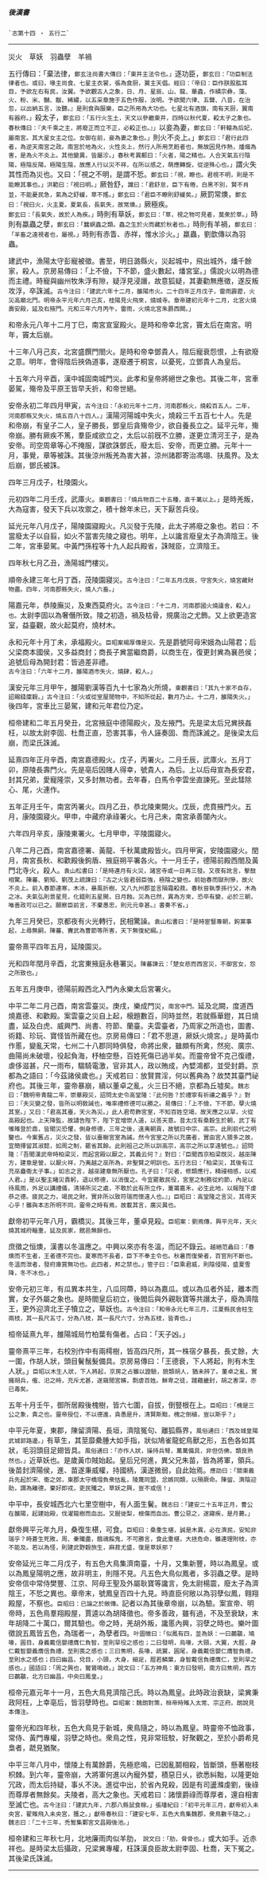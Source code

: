 

##### 後漢書
	`志第十四 ‧ 五行二`

* * *

災火　草妖　羽蟲孽　羊禍

五行傳曰：「棄法律，`鄭玄注尚書大傳曰：「東井主法令也。」`逐功臣，`鄭玄曰：「功臣制法律者也。或曰，喙主尚食、七星主衣裳，張為食厨，翼主天倡。經曰：『帝曰：臣作朕股肱耳目，予欲左右有民，汝翼。予欲觀古人之象，日、月、星辰、山、龍、華蟲，作繢宗彝，藻、火、粉、米、黼、黻、絺繡，以五采章施于五色作服，汝明。予欲聞六律、五聲、八音，在治忽，以出納五言，汝聽。』是則食與服樂，臣之所用為大功也。七星北有酒旗，南有天厨，翼南有器府。」`殺太子，`鄭玄曰：「五行火生土，天文以參繼東井，四時以秋代夏，殺太子之象也。春秋傳曰：『夫千乘之主，將廢正而立不正，必殺正也。』」`以妾為妻，`鄭玄曰：「軒轅為后妃，屬南宮。其大星女主之位。女御在前，妾為妻之象也。」`則火不炎上。」`鄭玄曰：「君行此四者，為逆天南宮之政。南宮於地為火，火性炎上，然行人所用烹餁者也，無故因見作熱，燔熾為害，是為火不炎上。其他變異，皆屬沴。」春秋考異郵曰：「火者，陽之精也。人合天氣五行陰陽，極陰反陽，極陽生陰，故應人行以災不祥，在所以感之，萌應轉旋，從逆殊心也。」`謂火失其性而為災也。又曰：「視之不明，是謂不悊。`鄭玄曰：「視，瞭也。君視不明，則是不能瞭其事也。」洪範曰：「視曰明。」`厥咎舒，`讖曰：「君舒怠，臣下有倦，白黑不別，賢不肖並，不能憂民急，氣為之舒緩，草不搖。」鄭玄曰：「君臣不瞭則舒緩矣。」`厥罰常燠，`鄭玄曰：「視曰火，火主夏。夏氣長，長氣失，故常燠。」`厥極疾。`鄭玄曰：「長氣失，故於人為疾。」`時則有草妖，`鄭玄曰：「草，視之物可見者，莫衆於草。」`時則有蠃蟲之孽，`鄭玄曰：「蠶螟蟲之類。蟲之生於火而藏於秋者也。」`時則有羊禍，`鄭玄曰：「羊畜之遠視者也，屬視。」`時則有赤眚、赤祥，惟水沴火。」蠃蟲，劉歆傳以為羽蟲。

建武中，漁陽太守彭寵被徵。書至，明日潞縣火，災起城中，飛出城外，燔千餘家，殺人。京房易傳曰：「上不儉，下不節，盛火數起，燔宮室。」儒說火以明為德而主禮。時寵與幽州牧朱浮有隙，疑浮見浸譖，故意狐疑，其妻勸無應徵，遂反叛攻浮，卒誅滅。`古今注曰：「建武六年十二月，雒陽市火。二十四年正月戊子，雷雨霹靂，火災高廟北門。明帝永平元年六月己亥，桂陽見火飛來，燒城寺。章帝建初元年十二月，北宮火燒壽安殿，延及右掖門。元和三年六月丙午，雷雨，火燒北宮朱爵西闕。」`

和帝永元八年十二月丁巳，南宮宣室殿火。是時和帝幸北宮，竇太后在南宮。明年，竇太后崩。

十三年八月己亥，北宮盛饌門閤火。是時和帝幸鄧貴人，陰后寵衰怨恨，上有欲廢之意。明年，會得陰后挾偽道事，遂廢遷于桐宮，以憂死，立鄧貴人為皇后。

十五年六月辛酉，漢中城固南城門災。此孝和皇帝將絕世之象也。其後二年，宮車晏駕，殤帝及平原王皆早夭折，和帝世絕。

安帝永初二年四月甲寅，`古今注曰：「永初元年十二月，河南郡縣火，燒殺百五人。二年，河南郡縣又失火，燒五百八十四人。」`漢陽河陽城中失火，燒殺三千五百七十人。先是和帝崩，有皇子二人，皇子勝長，鄧皇后貪殤帝少，欲自養長立之。延平元年，殤帝崩。勝有厥疾不篤，羣臣咸欲立之，太后以前旣不立勝，遂更立清河王子，是為安帝。司空周章等心不掩服，謀欲誅鄧氏，廢太后、安帝，而更立勝。元年十一月，事覺，章等被誅。其後涼州叛羌為害大甚，涼州諸郡寄治馮翊、扶風界。及太后崩，鄧氏被誅。

四年三月戊子，杜陵園火。

元初四年二月壬戌，武庫火。`東觀書曰：「燒兵物百二十五種，直千萬以上。」`是時羌叛，大為寇害，發天下兵以攻禦之，積十餘年未已，天下厭苦兵役。

延光元年八月戊子，陽陵園寢殿火。凡災發于先陵，此太子將廢之象也。若曰：不當廢太子以自翦，如火不當害先陵之寢也。明年，上以讒言廢皇太子為濟陰王。後二年，宮車晏駕。中黃門孫程等十九人起兵殿省，誅賊臣，立濟陰王。

四年秋七月乙丑，漁陽城門樓災。

順帝永建三年七月丁酉，茂陵園寢災。`古今注曰：「二年五月戊辰，守宮失火，燒宮藏財物盡。四年，河南郡縣失火，燒人六畜。」`

陽嘉元年，恭陵廡災，及東西莫府火。`古今注曰：「十二月，河南郡國火燒廬舍，殺人」也。`太尉李固以為奢僭所致。陵之初造，禍及枯骨，規廣治之尤飾。又上欲更造宮室，益臺觀，故火起莫府，燒材木。

永和元年十月丁未，承福殿火。`臣昭案楊厚傳是災。`先是爵號阿母宋娥為山陽君；后父梁商本國侯，又多益商封；商長子兾當繼商爵，以商生在，復更封兾為襄邑侯；追號后母為開封君：皆過差非禮。`古今注曰：「六年十二月，雒陽酒市失火，燒肆，殺人。」`

漢安元年三月甲午，雒陽劉漢等百九十七家為火所燒，`東觀書曰：「其九十家不自存，詔賜錢廩穀。」古今注曰：「火或從室屋閒物中，不知所從起，數月乃止。十二月，雒陽失火。」`後四年，宮車比三晏駕，建和元年君位乃定。

桓帝建和二年五月癸丑，北宮掖庭中德陽殿火，及左掖門。先是梁太后兄兾挾姦枉，以故太尉李固、杜喬正直，恐害其事，令人誣奏固、喬而誅滅之。是後梁太后崩，而梁氏誅滅。

延熹四年正月辛酉，南宮嘉德殿火。戊子，丙署火。二月壬辰，武庫火。五月丁卯，原陵長壽門火。先是亳后因賤人得幸，號貴人，為后。上以后母宣為長安君，封其兄弟，愛寵隆崇，又多封無功者。去年春，白馬令李雲坐直諫死。至此彗除心、尾，火連作。

五年正月壬午，南宮丙署火。四月乙丑，恭北陵東闕火。戊辰，虎賁掖門火。五月，康陵園寢火。甲申，中藏府承祿署火。七月己未，南宮承善闥內火。

六年四月辛亥，康陵東署火。七月甲申，平陵園寢火。

八年二月己酉，南宮嘉德署、黃龍、千秋萬歲殿皆火。四月甲寅，安陵園寢火。閏月，南宮長秋、和歡殿後鉤盾、掖庭朔平署各火。十一月壬子，德陽前殿西閤及黃門北寺火，殺人。`袁山松書曰：「是時連月有火災，諸宮寺或一日再三發。又夜有訛言，擊鼓相驚。陳蕃、劉矩、劉茂上疏諫曰：『古之火皆君弱臣強，極陰之變也。前始春而獄刑慘，故火不炎上。前入春節連寒，木冰，暴風折樹，又八九州郡並言隕霜殺菽。春秋晉執季孫行父，木為之冰。夫氣弘則景星見，化錯則五星開，日月蝕。災為已然，異為方來，恐卒有變，必於三朝，唯善政可以已之。願察臣前言，不棄愚忠，則元元幸甚。』書奏不省。」`

九年三月癸巳，京都夜有火光轉行，民相驚譟。`袁山松書曰：「是時宦豎專朝，鉤黨事起，上尋無嗣，陳蕃、竇武為曹節等所害，天下無復紀綱。」`

靈帝熹平四年五月，延陵園災。

光和四年閏月辛酉，北宮東掖庭永巷署災。`陳蕃諫云：「楚女悲而西宮災，不御宮女，怨之所致也。」`

五年五月庚申，德陽前殿西北入門內永樂太后宮署火。

中平二年二月己酉，南宮雲臺災。庚戌，樂成門災，`南宮中門。`延及北闕，度道西燒嘉德、和歡殿。案雲臺之災自上起，榱題數百，同時並然，若就縣華鐙，其日燒盡，延及白虎、威興門、尚書、符節、蘭臺。夫雲臺者，乃周家之所造也，圖書、術籍、珍玩、寶怪皆所藏在也。京房易傳曰：「君不思道，厥妖火燒宮。」是時黃巾作慝，變亂天常，七州二十八郡同時俱發，命將出衆，雖頗有所禽，然宛、廣宗、曲陽尚未破壞，役起負海，杼柚空懸，百姓死傷已過半矣。而靈帝曾不克己復禮，虐侈滋甚，尺一雨布，騶騎電激，官非其人，政以賄成，內嬖鴻都，並受封爵。京都為之語曰：「今茲諸侯歲也。」天戒若曰：放賢賞淫，何以舊典為？故焚其臺門祕府也。其後三年，靈帝暴崩，續以董卓之亂，火三日不絕，京都為丘墟矣。`魏志曰：「魏明帝青龍二年，崇華殿災，詔問太史令高堂隆：『此何咎？於禮寧有祈禳之義乎？』對曰：『夫災變之發，皆所以明敎誡也，唯率禮修德可以勝之。易傳曰：「上不儉，下不節，孽火燒其室。」又曰：「君高其臺，天火為災。」此人君苟飾宮室，不知百姓空竭，故天應之以旱，火從高殿起也。上天降監，故譴告陛下，陛下宜增崇人道，以荅天意。昔太戊有桑穀生於朝，武丁有雊雉登於鼎，皆聞災恐懼，側身修德，三年之後，遠夷朝貢，故號曰中宗、高宗。此則前代之明鑒也。今案舊占，災火之發，皆以臺榭宮室為誡。然今宮室之所以充廣者，實由宮人猥多之故，宜簡擇留其淑懿，如周之制，罷省其餘。此則祖己之所以訓高宗，高宗之所以享遠號也。』詔問隆：『吾聞漢武帝時柏梁災，而起宮殿以厭之，其義云何？』對曰：『臣聞西京柏梁旣災，越巫陳方，建章是營，以厭火祥，乃夷越之巫所為，非聖賢之明訓也。五行志曰：「柏梁災，其後有江充巫蠱衞太子事。」如志之言，越巫建章無所厭也。孔子曰：「災者，修類應行，精祲相感，以戒人君。」是以聖主睹災責躬，退以修德，以消復之。今宜罷散民役，宮室之制務從約節，內足以待風雨，外足以講禮儀，清掃所災之處，不敢於此有所立作，萐莆嘉禾，必生此地，以報陛下虔恭之德。疲民之力，竭民之財，實非所以致符瑞而懷遠人也。』」臣昭曰：高堂隆之言災，其得天心乎！雖與本志所明不同，靈帝之時有焉，故載其言，廣災異也。`

獻帝初平元年八月，霸橋災。其後三年，董卓見殺。`臣昭案：劉焉傳，興平元年，天火燒其城府輜重，延及民家，館邑無餘也。`

庶徵之恒燠，漢書以冬溫應之。中興以來亦有冬溫，而記不錄云。`越絕范蠡曰：「春燠而不生者，王者德不完也。夏寒而不長者，臣下不奉主令也。秋暑而復榮者，百官刑不斷也。冬溫而泄者，發府庫賞無功也。此四者，邦之禁也。」管子曰：「臣乘君威，則陰侵陽，盛夏雪降，冬不冰也。」`

安帝元初三年，有瓜異本共生，八瓜同蔕，時以為嘉瓜。或以為瓜者外延，離本而實，女子外屬之象也。是時閻皇后初立，後閻后與外親耿寶等共譖太子，廢為濟陰王，更外迎濟北王子犢立之，草妖也。`古今注曰：「和帝永元七年三月，江夏縣民舍柱生兩枝，其一長尺五寸，分為八枝，其一長尺六寸，分為五枝，皆青也。」`

桓帝延熹九年，雒陽城局竹柏葉有傷者。占曰：「天子凶。」

靈帝熹平三年，右校別作中有兩樗樹，皆高四尺所，其一株宿夕暴長，長丈餘，大一圍，作胡人狀，頭目鬢鬚髮備具。京房易傳曰：「王德衰，下人將起，則有木生人狀。」`臣昭以木生人狀，下人將起，京房之占雖以證驗，貌類胡人，猶未辨了。董卓之亂，實擁胡兵，傕、汜之時，充斥尤甚，遂窺閒宮嬪，剽虐百姓。鮮卑之徒，踐藉畿封，胡之害深，亦已毒矣。`

五年十月壬午，御所居殿後槐樹，皆六七圍，自拔，倒豎根在上。`臣昭曰：「槐是三公之象，貴之也。靈帝授位，不以德進，貪愚是升，清賢斯黜，槐之倒植，豈以斯乎？」`

中平元年夏，東郡，陳留濟陽、長垣，濟陰冤句、離狐縣界，`風俗通曰：「西及城皇陽武城郭路邊。」`有草生，其莖靡纍腫大如手指，狀似鳩雀龍蛇鳥獸之形，五色各如其狀，毛羽頭目足翅皆具。`風俗通曰：「亦作人狀，操持兵弩，萬萬備具，非但仿佛，類良熟然也。」`近草妖也。是歲黃巾賊始起。皇后兄何進，異父兄朱苗，皆為將軍，領兵。後苗封濟陽侯，進、苗遂秉威權，持國柄，漢遂微弱，自此始焉。`應劭曰：「關東義兵先起於宋、衞之郊，東郡太守橋瑁負衆怙亂，陵蔑同盟，忿嫉同類，以殞厥命。陳留、濟陰迎助，謂為離德，棄好即戎，吏民殲之。草妖之興，豈不或信！」`

中平中，長安城西北六七里空樹中，有人面生鬢。`魏志曰：「建安二十五年正月，曹公在雒陽，起建始殿，伐濯龍樹而血出。又掘徙梨，根傷而血出。曹公惡之，遂寢疾，是月薨。」`

獻帝興平元年九月，桑復生椹，可食。`臣昭曰：桑重生椹，誠是木異，必在濟民，安知非瑞乎？時蒼生死敗，周、秦殲盡，餓魂餒鬼，不可勝言，食此重椹，大拯危命，雖連理附枝，亦不能及。若以為怪，則建武野穀旅生，麻菽尤盛，復是草妖邪？`

安帝延光三年二月戊子，有五色大鳥集濟南臺，十月，又集新豐，時以為鳳皇。或以為鳳皇陽明之應，故非明主，則隱不見。凡五色大鳥似鳳者，多羽蟲之孽。是時安帝信中常侍樊豐、江京、阿母王聖及外屬耿寶等讒言，免太尉楊震，廢太子為濟陰王，不悊之異也。章帝末，號鳳皇百四十九見。時直臣何敞以為羽孽似鳳，翱翔殿屋，不察也。`臣昭曰：已論之於敞傳。`記者以為其後章帝崩，以為驗。案宣帝、明帝時，五色鳥羣翔殿屋，賈逵以為胡降徵也。帝多善政，雖有過，不及至衰缺，末年胡降二十萬口，爾其驗也。帝之時，羌胡外叛，讒慝內興，羽孽之時也。樂叶圖徵說五鳳皆五色，為瑞者一，為孽者四。`叶圖徵曰：「似鳳有四，並為妖：一曰鷫鸘，鳩喙，圓目，身義戴信嬰禮膺仁負智，至則旱役之感也；二曰發明，烏喙，大頸，大翼，大脛，身仁戴智嬰義膺信負禮，至則喪之感也；三曰焦明，長喙，疏翼，圓尾，身義戴信嬰仁膺智負禮，至則水之感也；四曰幽昌，兌目，小頭，大身，細足，脛若鱗葉，身智戴信負禮膺仁，至則旱之感也。」國語曰：「周之興也，鸑鷟鳴岐。」說文曰：「五方神鳥：東方曰發明，南方曰焦明，西方曰鷫鸘，北方曰幽昌，中央曰鳳皇。」`

桓帝元嘉元年十一月，五色大鳥見濟陰己氏。時以為鳳皇。此時政治衰缺，梁兾秉政阿枉，上幸亳后，皆羽孽時也。`臣昭案：魏朗對策，桓帝時雉入太常、宗正府。朗說見本傳注。`

靈帝光和四年秋，五色大鳥見于新城，衆鳥隨之，時以為鳳皇。時靈帝不恤政事，常侍、黃門專權，羽孽之時也。衆鳥之性，見非常班駮，好聚觀之，至於小爵希見梟者，虣見猶聚。

中平三年八月中，懷陵上有萬餘爵，先極悲鳴，已因亂鬬相殺，皆斷頭，懸著樹枝枳棘。到六年，靈帝崩，大將軍何進以內寵外嬖，積惡日乆，欲悉糾黜，以隆更始冗政，而太后持疑，事乆不決。進從中出，於省內見殺，因是有司盪滌虔劉，後祿而尊厚者無餘矣。夫陵者，高大之象也。天戒若曰：諸懷爵祿而尊厚者，還自相害至滅亡也。`古今注曰：「建武九年，六郡八縣鼠食稼。」張璠紀曰：「初平元年三月，獻帝初入未央宮，翟雉飛入未央宮，獲之。」獻帝春秋曰：「建安七年，五色大鳥集魏郡，衆鳥數千隨之。」魏志曰：「二十三年，禿鶖集鄴宮文昌殿後池。」`

桓帝建和三年秋七月，北地廉雨肉似羊肋，`　說文曰：「肋，脅骨也。」`或大如手。近赤祥也。是時梁太后攝政，兄梁兾專權，枉誅漢良臣故太尉李固、杜喬，天下冤之。其後梁氏誅滅。

* * *

